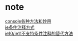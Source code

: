 # note
[console各种方法和妙用](https://www.cnblogs.com/mytzq/p/4816992.html)  
[ie条件注释方式](https://blog.csdn.net/just_do_it_1993/article/details/73481235)  
[ie10/ie11不支持条件注释的替代方法](http://www.webhek.com/post/conditional-comments-in-ie11-10.html)
